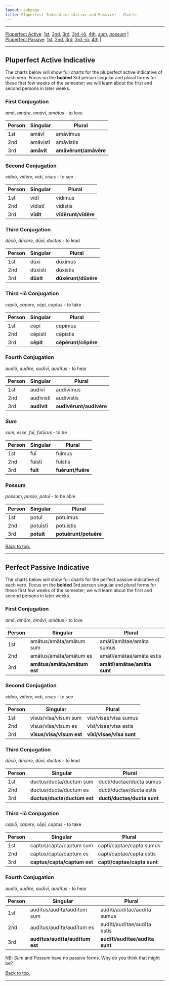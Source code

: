 ```yaml
---
layout: subpage
title: Pluperfect Indicative (Active and Passive) - Charts
---
```


***

[Pluperfect Active](#plupfact): [1st](#1stact), [2nd](#2ndact), [3rd](#3rdact), [3rd -iō](#3rdioact), [4th](#4thact), [*sum*](#sum), [*possum*](#possum) \|  
[Pluperfect Passive](#plupfpass): [1st](#1stpass), [2nd](#2ndpass), [3rd](#3rdpass), [3rd -iō](#3rdiopass), [4th](#4thpass) \|

***

## <a name="plupfact">Pluperfect Active Indicative</a>

The charts below will show full charts for the pluperfect active indicative of each verb. Focus on the **bolded** 3rd person singular and plural forms for these first few weeks of the semester; we will learn about the first and second persons in later weeks.

### <a name="1stact">First Conjugation</a>

*amō*, *amāre*, *amāvī*, *amātus* - to love

| Person      | Singular |Plural |
| ----------- | ----------- | ----------- |
| 1st   | amāvī       | amāvimus     |
| 2nd  | amāvistī        | amāvistis       |
| 3rd  | **amāvit**        | **amāvērunt/amāvēre**     |

### <a name="2ndact">Second Conjugation</a>

*videō*, *vidēre*, *vīdī*, *vīsus* - to see

| Person      | Singular |Plural |
| ----------- | ----------- | ----------- |
| 1st   | vīdī       | vīdimus      |
| 2nd  | vīdistī        | vīdistis      |
| 3rd  | **vīdit**        | **vīdērunt/vīdēre**     |

### <a name="3rdact">Third Conjugation</a>

*dūcō*, *dūcere*, *dūxī*, *ductus* - to lead

| Person      | Singular |Plural |
| ----------- | ----------- | ----------- |
| 1st   | dūxī       | dūximus      |
| 2nd  | dūxistī        | dūxistis       |
| 3rd  | **dūxit**        | **dūxērunt/dūxēre**     |

### <a name="3rdioact">Third -iō Conjugation</a>

*capiō*, *capere*, *cēpī*, *captus* - to take

| Person      | Singular |Plural |
| ----------- | ----------- | ----------- |
| 1st   | cēpī       | cēpimus      |
| 2nd  | cēpistī        | cēpistis       |
| 3rd  | **cēpit**        | **cēpērunt/cēpēre**     |

### <a name="4thact">Fourth Conjugation</a>

*audiō*, *audīre*, *audīvī*, *audītus* - to hear

|Person      | Singular |Plural |
| ----------- | ----------- | ----------- |
| 1st   | audīvī       | audīvimus      |
| 2nd  | audīvistī        | audīvistis       |
| 3rd  | **audīvit**        | **audīvērunt/audīvēre**     |

### <a name="sum">*Sum*</a>

*sum*, *esse*, *fuī*, *futūrus* - to be

| Person      | Singular |Plural |
| ----------- | ----------- | ----------- |
| 1st   | fuī       | fuimus      |
| 2nd  | fuistī        | fuistis       |
| 3rd  | **fuit**        | **fuērunt/fuēre**     |

### <a name="possum">Possum</a>

*possum*, *posse*, *potuī* - to be able

| Person      | Singular |Plural |
| ----------- | ----------- | ----------- |
| 1st   | potuī       | potuimus      |
| 2nd  | potuistī        | potuistis       |
| 3rd  | **potuit**        | **potuērunt/potuēre**     |

[Back to top.](#top)

***

## <a name="perfpass">Perfect Passive Indicative</a>

The charts below will show full charts for the perfect passive indicative of each verb. Focus on the **bolded** 3rd person singular and plural forms for these first few weeks of the semester; we will learn about the first and second persons in later weeks.

### <a name="1stpass">First Conjugation</a>

*amō*, *amāre*, *amāvī*, *amātus* - to love

| Person      | Singular |Plural |
| ----------- | ----------- | ----------- |
| 1st   | amātus/amāta/amātum sum       |  amātī/amātae/amāta sumus    |
| 2nd  | amātus/amāta/amātum es       | amātī/amātae/amāta estis       |
| 3rd  | **amātus/amāta/amātum est**        | **amātī/amātae/amāta sunt**     |

### <a name="2ndpass">Second Conjugation</a>

*videō*, *vidēre*, *vīdī*, *vīsus* - to see

| Person      | Singular |Plural |
| ----------- | ----------- | ----------- |
| 1st   | vīsus/vīsa/vīsum sum       |  vīsī/vīsae/vīsa sumus    |
| 2nd  | vīsus/vīsa/vīsum es       | vīsī/vīsae/vīsa estis       |
| 3rd  | **vīsus/vīsa/vīsum est**        | **vīsī/vīsae/vīsa sunt**     |

### <a name="3rdpass">Third Conjugation</a>

*dūcō*, *dūcere*, *dūxī*, *ductus* - to lead

| Person      | Singular |Plural |
| ----------- | ----------- | ----------- |
| 1st   | ductus/ducta/ductum sum       |  ductī/ductae/ducta sumus    |
| 2nd  | ductus/ducta/ductum es       | ductī/ductae/ducta estis       |
| 3rd  | **ductus/ducta/ductum est**        | **ductī/ductae/ducta sunt**     |

### <a name="3rdiopass">Third -iō Conjugation</a>

*capiō*, *capere*, *cēpī*, *captus* - to take

| Person      | Singular |Plural |
| ----------- | ----------- | ----------- |
| 1st   | captus/capta/captum sum       |  captī/captae/capta sumus    |
| 2nd  | captus/capta/captum es       | captī/captae/capta estis       |
| 3rd  | **captus/capta/captum est**        | **captī/captae/capta sunt**     |

### <a name="4thpass">Fourth Conjugation</a>

*audiō*, *audīre*, *audīvī*, *audītus* - to hear

| Person      | Singular |Plural |
| ----------- | ----------- | ----------- |
| 1st   | audītus/audīta/audītum sum       |  audītī/audītae/audīta sumus    |
| 2nd  | audītus/audīta/audītum es       | audītī/audītae/audīta estis       |
| 3rd  | **audītus/audīta/audītum est**        | **audītī/audītae/audīta sunt**     |

NB: *Sum* and *Possum* have no passive forms. Why do you think that might be?

[Back to top.](#top)

***
